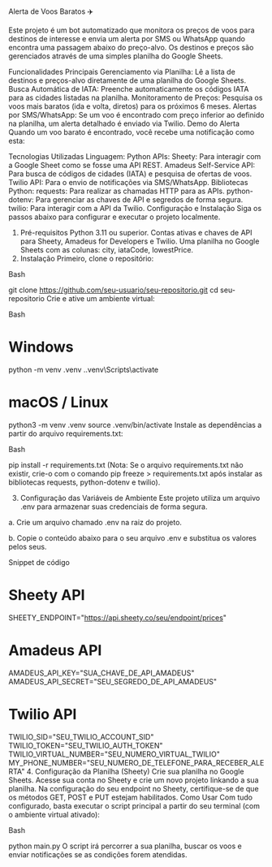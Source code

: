 Alerta de Voos Baratos ✈️

Este projeto é um bot automatizado que monitora os preços de voos para destinos de interesse e envia um alerta por SMS ou WhatsApp quando encontra uma passagem abaixo do preço-alvo. Os destinos e preços são gerenciados através de uma simples planilha do Google Sheets.

Funcionalidades Principais
Gerenciamento via Planilha: Lê a lista de destinos e preços-alvo diretamente de uma planilha do Google Sheets.
Busca Automática de IATA: Preenche automaticamente os códigos IATA para as cidades listadas na planilha.
Monitoramento de Preços: Pesquisa os voos mais baratos (ida e volta, diretos) para os próximos 6 meses.
Alertas por SMS/WhatsApp: Se um voo é encontrado com preço inferior ao definido na planilha, um alerta detalhado é enviado via Twilio.
Demo do Alerta
Quando um voo barato é encontrado, você recebe uma notificação como esta:

Tecnologias Utilizadas
Linguagem: Python
APIs:
Sheety: Para interagir com a Google Sheet como se fosse uma API REST.
Amadeus Self-Service API: Para busca de códigos de cidades (IATA) e pesquisa de ofertas de voos.
Twilio API: Para o envio de notificações via SMS/WhatsApp.
Bibliotecas Python:
requests: Para realizar as chamadas HTTP para as APIs.
python-dotenv: Para gerenciar as chaves de API e segredos de forma segura.
twilio: Para interagir com a API da Twilio.
Configuração e Instalação
Siga os passos abaixo para configurar e executar o projeto localmente.

1. Pré-requisitos
Python 3.11 ou superior.
Contas ativas e chaves de API para Sheety, Amadeus for Developers e Twilio.
Uma planilha no Google Sheets com as colunas: city, iataCode, lowestPrice.
2. Instalação
Primeiro, clone o repositório:

Bash

git clone https://github.com/seu-usuario/seu-repositorio.git
cd seu-repositorio
Crie e ative um ambiente virtual:

Bash

# Windows
python -m venv .venv
.\.venv\Scripts\activate

# macOS / Linux
python3 -m venv .venv
source .venv/bin/activate
Instale as dependências a partir do arquivo requirements.txt:

Bash

pip install -r requirements.txt
(Nota: Se o arquivo requirements.txt não existir, crie-o com o comando pip freeze > requirements.txt após instalar as bibliotecas requests, python-dotenv e twilio).

3. Configuração das Variáveis de Ambiente
Este projeto utiliza um arquivo .env para armazenar suas credenciais de forma segura.

a. Crie um arquivo chamado .env na raiz do projeto.

b. Copie o conteúdo abaixo para o seu arquivo .env e substitua os valores pelos seus.

Snippet de código

# Sheety API
SHEETY_ENDPOINT="https://api.sheety.co/seu/endpoint/prices"

# Amadeus API
AMADEUS_API_KEY="SUA_CHAVE_DE_API_AMADEUS"
AMADEUS_API_SECRET="SEU_SEGREDO_DE_API_AMADEUS"

# Twilio API
TWILIO_SID="SEU_TWILIO_ACCOUNT_SID"
TWILIO_TOKEN="SEU_TWILIO_AUTH_TOKEN"
TWILIO_VIRTUAL_NUMBER="SEU_NUMERO_VIRTUAL_TWILIO"
MY_PHONE_NUMBER="SEU_NUMERO_DE_TELEFONE_PARA_RECEBER_ALERTA"
4. Configuração da Planilha (Sheety)
Crie sua planilha no Google Sheets.
Acesse sua conta no Sheety e crie um novo projeto linkando a sua planilha.
Na configuração do seu endpoint no Sheety, certifique-se de que os métodos GET, POST e PUT estejam habilitados.
Como Usar
Com tudo configurado, basta executar o script principal a partir do seu terminal (com o ambiente virtual ativado):

Bash

python main.py
O script irá percorrer a sua planilha, buscar os voos e enviar notificações se as condições forem atendidas.

